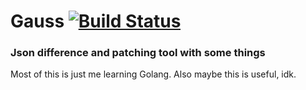 
# Gauss [![Build Status](https://travis-ci.org/beard1ess/gauss.svg?branch=master)](https://travis-ci.org/beard1ess/gauss)

### Json difference and patching tool with some things

Most of this is just me learning Golang. Also maybe this is useful, idk.
